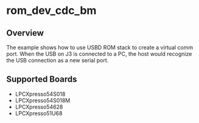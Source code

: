 # rom_dev_cdc_bm

## Overview

The example shows how to use USBD ROM stack to create a virtual comm port. When
the USB on J3 is connected to a PC, the host would recognize the USB connection
as a new serial port.

## Supported Boards
- LPCXpresso54S018
- LPCXpresso54S018M
- LPCXpresso54628
- LPCXpresso51U68
